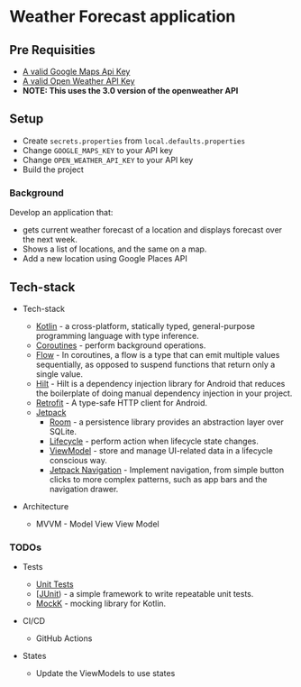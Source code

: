 # Weather Forecast application


## Pre Requisities

- [A valid Google Maps Api Key](https://developers.google.com/maps/documentation/android-sdk/get-api-key)
- [A valid Open Weather API Key](https://openweathermap.org/appid)
- **NOTE: This uses the 3.0 version of the openweather API**

## Setup
- Create `secrets.properties` from `local.defaults.properties`
- Change `GOOGLE_MAPS_KEY` to your API key
- Change `OPEN_WEATHER_API_KEY` to your API key
- Build the project


### Background

Develop an application that:

* gets current weather forecast of a location and displays forecast over the next week.
* Shows a list of locations, and the same on a map.
* Add a new location using Google Places API


## Tech-stack

* Tech-stack
    * [Kotlin](https://kotlinlang.org/) - a cross-platform, statically typed, general-purpose programming language with type inference.
    * [Coroutines](https://kotlinlang.org/docs/reference/coroutines-overview.html) - perform background operations.
    * [Flow](https://kotlinlang.org/docs/reference/coroutines/flow.html) - In coroutines, a flow is a type that can emit multiple values sequentially, as opposed to suspend functions that return only a single value.
    * [Hilt](https://developer.android.com/training/dependency-injection/hilt-android) - Hilt is a dependency injection library for Android that reduces the boilerplate of doing manual dependency injection in your project.
    * [Retrofit](https://square.github.io/retrofit/) - A type-safe HTTP client for Android.
    * [Jetpack](https://developer.android.com/jetpack)
        * [Room](https://developer.android.com/topic/libraries/architecture/room) - a persistence library provides an abstraction layer over SQLite.
        * [Lifecycle](https://developer.android.com/topic/libraries/architecture/lifecycle) - perform action when lifecycle state changes.
        * [ViewModel](https://developer.android.com/topic/libraries/architecture/viewmodel) - store and manage UI-related data in a lifecycle conscious way.
        * [Jetpack Navigation](https://developer.android.com/guide/navigation/navigation-getting-started) -  Implement navigation, from simple button clicks to more complex patterns, such as app bars and the navigation drawer.

* Architecture
    * MVVM - Model View View Model
### TODOs   
* Tests
    * [Unit Tests](https://en.wikipedia.org/wiki/Unit_testing)
    * [[JUnit](https://junit.org/junit4/)) - a simple framework to write repeatable unit tests.
    * [MockK](https://github.com/mockk) - mocking library for Kotlin.

* CI/CD
    * GitHub Actions

* States
    * Update the ViewModels to use states
      
